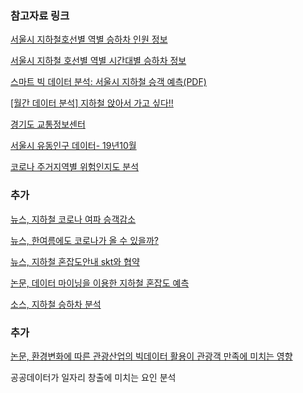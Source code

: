 ### 참고자료 링크

[서울시 지하철호선별 역별 승하차 인원 정보](https://data.seoul.go.kr/dataList/OA-12914/S/1/datasetView.do)


[서울시 지하철 호선별 역별 시간대별 승하차 정보](http://data.seoul.go.kr/dataList/OA-12252/S/1/datasetView.do;jsessionid=EB2818DD65E044CFA36C61C68740701F.new_portal-svr-21)

[스마트 빅 데이터 분석: 서울시 지하철 승객 예측\(PDF\)](http://kdb.snu.ac.kr/wp-content/uploads/2015/07/smart%20bigdata%20analysis.pdf)

[\[월간 데이터 분석\] 지하철 앉아서 가고 싶다!!](https://brunch.co.kr/@bdh/12)

[경기도 교통정보센터](https://gits.gg.go.kr/gtdb/web/trafficDb/railRoad/TransitSWPass.do)

[서울시 유동인구 데이터- 19년10월](https://www.bigdatahub.co.kr/product/view.do?pid=1002261)

[코로나 주거지역별 위험인지도 분석](https://dacon.io/m/competitions/official/235590/codeshare/930)

### 추가

[뉴스, 지하철 코로나 여파 승객감소](https://www.google.com/amp/s/www.donga.com/news/amp/all/20200601/101315418/1)

[뉴스, 한여름에도 코로나가 올 수 있을까?](https://news.v.daum.net/v/20200602060446230)

[뉴스, 지하철 혼잡도안내 skt와 협약](https://mnews.joins.com/article/23602580#home)

[논문, 데이터 마이닝을 이용한 지하철 혼잡도 예측](http://www.ndsl.kr/ndsl/search/detail/article/articleSearchResultDetail.do?cn=JAKO201912964890855)

[소스, 지하철 승하차 분석](https://jfun.tistory.com/m/83?category=836744)


### 추가

[논문, 환경변화에 따른 관광산업의 빅데이터 활용이 관광객 만족에 미치는 영향 ](http://kiss.kstudy.com.libproxy.sogang.ac.kr/thesis/thesis-view.asp?key=3549245)

공공데이터가 일자리 창출에 미치는 요인 분석
